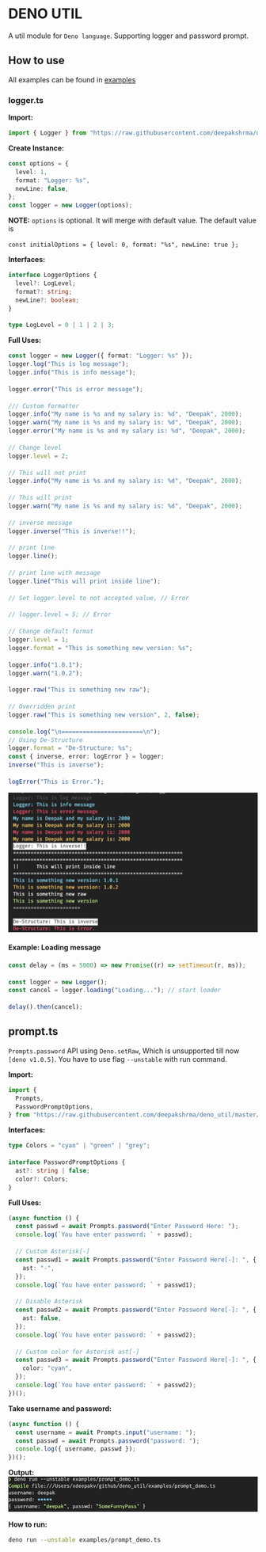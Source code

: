 # DENO UTIL

A util module for `Deno language`. Supporting logger and password prompt.

## How to use

All examples can be found in [examples](/examples/)

### logger.ts

**Import:**

```ts
import { Logger } from "https://raw.githubusercontent.com/deepakshrma/deno_util/master/logger.ts";
```

**Create Instance:**

```ts
const options = {
  level: 1,
  format: "Logger: %s",
  newLine: false,
};
const logger = new Logger(options);
```

**NOTE:** `options` is optional. It will merge with default value. The default value is

`const initialOptions = { level: 0, format: "%s", newLine: true };`

**Interfaces:**

```ts
interface LoggerOptions {
  level?: LogLevel;
  format?: string;
  newLine?: boolean;
}

type LogLevel = 0 | 1 | 2 | 3;
```

**Full Uses:**

```ts
const logger = new Logger({ format: "Logger: %s" });
logger.log("This is log message");
logger.info("This is info message");

logger.error("This is error message");

/// Custom formatter
logger.info("My name is %s and my salary is: %d", "Deepak", 2000);
logger.warn("My name is %s and my salary is: %d", "Deepak", 2000);
logger.error("My name is %s and my salary is: %d", "Deepak", 2000);

// Change level
logger.level = 2;

// This will not print
logger.info("My name is %s and my salary is: %d", "Deepak", 2000);

// This will print
logger.warn("My name is %s and my salary is: %d", "Deepak", 2000);

// inverse message
logger.inverse("This is inverse!!");

// print line
logger.line();

// print line with message
logger.line("This will print inside line");

// Set logger.level to not accepted value, // Error

// logger.level = 5; // Error

// Change default format
logger.level = 1;
logger.format = "This is something new version: %s";

logger.info("1.0.1");
logger.warn("1.0.2");

logger.raw("This is something new raw");

// Overridden print
logger.raw("This is something new version", 2, false);

console.log("\n=======================\n");
// Using De-Structure
logger.format = "De-Structure: %s";
const { inverse, error: logError } = logger;
inverse("This is inverse");

logError("This is Error.");
```

![Output](assets/logger-sample.png?raw=true "Logger output")

#### Example: Loading message

```ts
const delay = (ms = 5000) => new Promise((r) => setTimeout(r, ms));

const logger = new Logger();
const cancel = logger.loading("Loading..."); // start loader

delay().then(cancel);
```

## prompt.ts

`Prompts.password` API using `Deno.setRaw`, Which is unsupported till now `[deno v1.0.5]`. You have to use flag `--unstable` with run command.

**Import:**

```ts
import {
  Prompts,
  PasswordPromptOptions,
} from "https://raw.githubusercontent.com/deepakshrma/deno_util/master/prompts.ts";
```

**Interfaces:**

```ts
type Colors = "cyan" | "green" | "grey";

interface PasswordPromptOptions {
  ast?: string | false;
  color?: Colors;
}
```

**Full Uses:**

```ts
(async function () {
  const passwd = await Prompts.password("Enter Password Here: ");
  console.log(`You have enter password: ` + passwd);

  // Custom Asterisk[-]
  const passwd1 = await Prompts.password("Enter Password Here[-]: ", {
    ast: "-",
  });
  console.log(`You have enter password: ` + passwd1);

  // Disable Asterisk
  const passwd2 = await Prompts.password("Enter Password Here[-]: ", {
    ast: false,
  });
  console.log(`You have enter password: ` + passwd2);

  // Custom color for Asterisk ast[-]
  const passwd3 = await Prompts.password("Enter Password Here[-]: ", {
    color: "cyan",
  });
  console.log(`You have enter password: ` + passwd2);
})();
```

**Take username and password:**

```ts
(async function () {
  const username = await Prompts.input("username: ");
  const passwd = await Prompts.password("password: ");
  console.log({ username, passwd });
})();
```

**Output:**
![Output](assets/user_input.png?raw=true "Logger output")

**How to run:**

```bash
deno run --unstable examples/prompt_demo.ts
```
